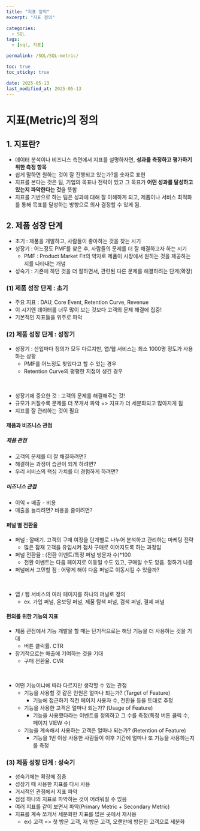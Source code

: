 ```yaml
---
title: "지표 정의"
excerpt: "지표 정의"

categories:
  - SQL
tags:
  - [sql, 지표]

permalink: /SQL/SQL-metric/

toc: true
toc_sticky: true

date: 2025-05-13
last_modified_at: 2025-05-13
---
```


# 지표(Metric)의 정의
## 1. 지표란?
- 데이터 분석이나 비즈니스 측면에서 지표를 설명하자면, **성과를 측정하고 평가하기 위한 측정 항목**
- 쉽게 말하면 원하는 것이 잘 진행되고 있는가?를 숫자로 표현
- 지표를 본다는 것은 팀, 기업의 목표나 전략이 있고 그 목표가 **어떤 성과를 달성하고 있는지 파악한다는 것**을 뜻함 
- 지표를 기반으로 하는 팀은 성과에 대해 잘 이해하게 되고, 제품이나 서비스 최적화를 통해 목표를 달성하는 방향으로 의사 결정할 수 있게 됨.

## 2. 제품 성장 단계
- 초기 : 제품을 개발하고, 사람들이 좋아하는 것을 찾는 시기
- 성장기 : 어느정도 PMF를 찾은 후, 사람들의 문제를 더 잘 해결하고자 하는 시기
  - PMF : Product Market Fit의 약자로 제품이 시장에서 원하는 것을 제공하는지를 나타내는 개념
- 성숙기 : 기존에 하던 것을 더 잘하면서, 관련된 다른 문제를 해결하려는 단계(확장)

### (1) 제품 성장 단계 : 초기 
- 주요 지표 : DAU, Core Event, Retention Curve, Revenue
- 이 시기엔 데이터를 너무 많이 보는 것보다 고객의 문제 해결에 집중!
- 기본적인 지표들을 위주로 파악

### (2) 제품 성장 단계 : 성장기
- 성장기 : 산업마다 정의가 모두 다르지만, 앱/웹 서비스는 최소 1000명 정도가 사용하는 상황
  - PMF를 어느정도 찾았다고 할 수 있는 경우
  - Retention Curve의 평평한 지점이 생긴 경우
<br>

- 성장기에 중요한 것 : 고객의 문제를 해결해주는 것!
- 규모가 커질수록 문제를 더 쪼개서 파악 => 지표가 더 세분화되고 많아지게 됨
- 지표를 잘 관리하는 것이 필요

#### 제품과 비즈니스 관점
##### 제품 관점 
- 고객의 문제를 더 잘 해결하려면?
- 해결하는 과정이 습관이 되게 하려면?
- 우리 서비스의 핵심 가치를 더 경험하게 하려면?

##### 비즈니스 관점
- 이익 = 매출 - 비용
- 매출을 늘리려면? 비용을 줄이려면? 

#### 퍼널 별 전환율
- 퍼널 : 깔때기. 고객의 구매 여정을 단계별로 나누어 분석하고 관리하는 마케팅 전략
  - 많은 잠재 고객을 유입시켜 점차 구매로 이어지도록 하는 과정임
- 퍼널 전환율 : (전환 이벤트/특정 퍼널 방문자 수)*100
  - 전환 이벤트는 다음 페이지로 이동일 수도 있고, 구매일 수도 있음. 정하기 나름
- 퍼널에서 고민할 점 : 어떻게 해야 다음 퍼널로 이동시킬 수 있을까?
<br>

- 앱 / 웹 서비스의 여러 페이지를 하나의 퍼널로 정의
  - ex. 가입 퍼널, 온보딩 퍼널, 제품 탐색 퍼널, 검색 퍼널, 결제 퍼널

#### 편의를 위한 기능의 지표
- 제품 관점에서 기능 개발을 할 때는 단기적으로는 해당 기능을 더 사용하는 것을 기대
  - 버튼 클릭률. CTR
- 장기적으로는 매출에 기여하는 것을 기대
  - 구매 전환율. CVR
<br>

- 어떤 기능이냐에 따라 다르지만 생각할 수 있는 관점
  - 기능을 사용할 것 같은 인원은 얼마나 되는가? (Target of Feature)
    - 기능에 접근하기 직전 페이지 사용자 수, 전환율 등을 토대로 추정
  - 기능을 사용한 고객은 얼마나 되는가? (Usage of Feature)
    - 기능을 사용했다라는 이벤트를 정의하고 그 수를 측정(특정 버튼 클릭 수, 페이지 VIEW 수)
  - 기능을 계속해서 사용하는 고객은 얼마나 되는가? (Retention of Feature)
    - 기능을 1번 이상 사용한 사람들이 이후 기간에 얼마나 또 기능을 사용하는지를 측정

### (3) 제품 성장 단계 : 성숙기
- 성숙기에는 확장에 집중
- 성장기 때 사용한 지표를 다시 사용
- 거시적인 관점에서 지표 파악
- 점점 하나의 지표로 파악하는 것이 어려워질 수 있음
- 여러 지표를 같이 보면서 파악(Primary Metric + Secondary Metric)
- 지표를 계속 쪼개서 세분화한 지표를 많은 곳에서 재사용
  - ex) 고객 => 첫 방문 고객, 재 방문 고객, 오랜만에 방문한 고객으로 세분화